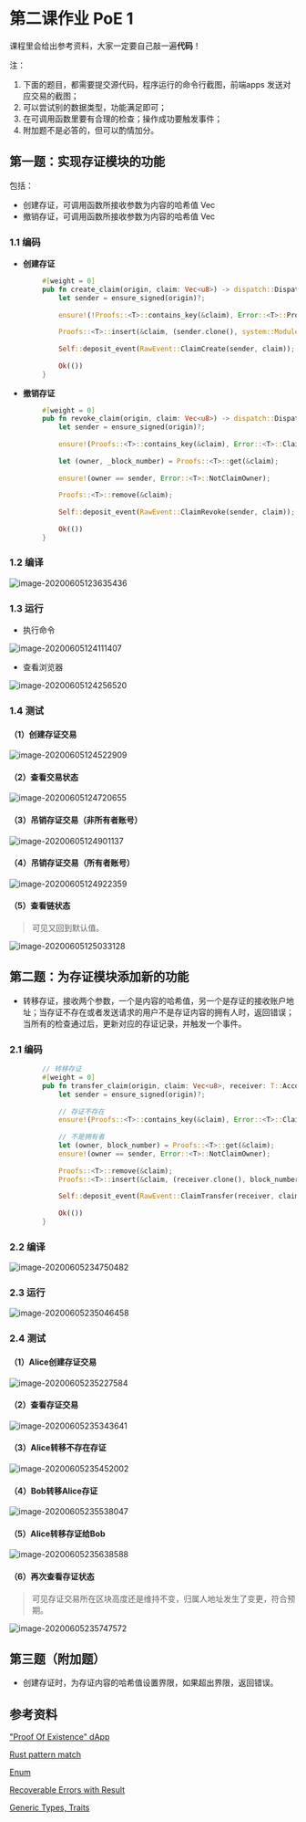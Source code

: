 # 第二课作业 PoE 1

课程里会给出参考资料，大家一定要自己敲一遍**代码**！

注：

1. 下面的题目，都需要提交源代码，程序运行的命令行截图，前端apps 发送对应交易的截图；
2. 可以尝试别的数据类型，功能满足即可；
3. 在可调用函数里要有合理的检查；操作成功要触发事件；
4. 附加题不是必答的，但可以酌情加分。

## **第一题：实现存证模块的功能**

包括：

* 创建存证，可调用函数所接收参数为内容的哈希值 Vec<u8>
* 撤销存证，可调用函数所接收参数为内容的哈希值 Vec<u8>

### 1.1 编码

- **创建存证**

```rust
        #[weight = 0]
        pub fn create_claim(origin, claim: Vec<u8>) -> dispatch::DispatchResult {
            let sender = ensure_signed(origin)?;
     
            ensure!(!Proofs::<T>::contains_key(&claim), Error::<T>::ProofAlreadyExist);
     
            Proofs::<T>::insert(&claim, (sender.clone(), system::Module::<T>::block_number()));
     
            Self::deposit_event(RawEvent::ClaimCreate(sender, claim));
     
            Ok(())
        }
```

- **撤销存证**

```rust
        #[weight = 0]
        pub fn revoke_claim(origin, claim: Vec<u8>) -> dispatch::DispatchResult {
            let sender = ensure_signed(origin)?;
     
            ensure!(Proofs::<T>::contains_key(&claim), Error::<T>::ClaimNotExist);
     
            let (owner, _block_number) = Proofs::<T>::get(&claim);
     
            ensure!(owner == sender, Error::<T>::NotClaimOwner);
     
            Proofs::<T>::remove(&claim);
     
            Self::deposit_event(RawEvent::ClaimRevoke(sender, claim));
     
            Ok(())
        }  
```

### 1.2 编译

![image-20200605123635436](README/image-20200605123635436.png)

### 1.3 运行

- 执行命令

![image-20200605124111407](README/image-20200605124111407.png)

- 查看浏览器

![image-20200605124256520](README/image-20200605124256520.png)

### 1.4 测试

#### （1）创建存证交易

![image-20200605124522909](README/image-20200605124522909.png)

#### （2）查看交易状态

![image-20200605124720655](README/image-20200605124720655.png)

#### （3）吊销存证交易（非所有者账号）

![image-20200605124901137](README/image-20200605124901137.png)

#### （4）吊销存证交易（所有者账号）

![image-20200605124922359](README/image-20200605124922359.png)

#### （5）查看链状态

> 可见又回到默认值。

![image-20200605125033128](README/image-20200605125033128.png)

## **第二题：为存证模块添加新的功能**

* 转移存证，接收两个参数，一个是内容的哈希值，另一个是存证的接收账户地址；当存证不存在或者发送请求的用户不是存证内容的拥有人时，返回错误；当所有的检查通过后，更新对应的存证记录，并触发一个事件。

### 2.1 编码

```rust
        // 转移存证
        #[weight = 0]
        pub fn transfer_claim(origin, claim: Vec<u8>, receiver: T::AccountId) -> dispatch::DispatchResult {
            let sender = ensure_signed(origin)?;
    
            // 存证不存在
            ensure!(Proofs::<T>::contains_key(&claim), Error::<T>::ClaimNotExist);
    
            // 不是拥有者
            let (owner, block_number) = Proofs::<T>::get(&claim);
            ensure!(owner == sender, Error::<T>::NotClaimOwner);
    
            Proofs::<T>::remove(&claim);
            Proofs::<T>::insert(&claim, (receiver.clone(), block_number));
    
            Self::deposit_event(RawEvent::ClaimTransfer(receiver, claim));
    
            Ok(())
        }
```

### 2.2 编译

![image-20200605234750482](README/image-20200605234750482.png)

### 2.3 运行

![image-20200605235046458](README/image-20200605235046458.png)

### 2.4 测试

#### （1）Alice创建存证交易

![image-20200605235227584](README/image-20200605235227584.png)

#### （2）查看存证交易

![image-20200605235343641](README/image-20200605235343641.png)

#### （3）Alice转移不存在存证

![image-20200605235452002](README/image-20200605235452002.png)

#### （4）Bob转移Alice存证

![image-20200605235538047](README/image-20200605235538047.png)

#### （5）Alice转移存证给Bob

![image-20200605235638588](README/image-20200605235638588.png)

#### （6）再次查看存证状态

> 可见存证交易所在区块高度还是维持不变，归属人地址发生了变更，符合预期。

![image-20200605235747572](README/image-20200605235747572.png)



## **第三题（附加题）**

* 创建存证时，为存证内容的哈希值设置界限，如果超出界限，返回错误。





## 参考资料

["Proof Of Existence" dApp](https://www.substrate.io/tutorials/build-a-dapp/v2.0.0-rc2)

[Rust pattern match](https://doc.rust-lang.org/book/ch18-00-patterns.html)

[Enum](https://doc.rust-lang.org/book/ch06-01-defining-an-enum.html)

[Recoverable Errors with Result](https://doc.rust-lang.org/book/ch09-02-recoverable-errors-with-result.html)

[Generic Types, Traits](https://doc.rust-lang.org/book/ch10-00-generics.html)